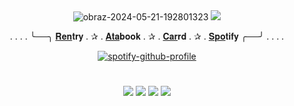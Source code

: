  <div id="header" align="center">
  
  <img src="https://i.ibb.co/VYTQ7Xq/obraz-2024-05-21-192801323.png" alt="obraz-2024-05-21-192801323" border="0">
  <img src="https://i.postimg.cc/C5Rj2FRm/59bf563c.gif"> 

  . . . . ╰──╮ [𝐑𝐞𝐧](https://rentry.co/dand4lion)𝐭𝐫𝐲 . ✰ . [𝐀𝐭𝐚](https://ezreal.atabook.org)𝐛𝐨𝐨𝐤 . ✰ . [𝐂𝐚𝐫](https://dand4lion.carrd.co)𝐫𝐝 . ✰ . [𝐒𝐩𝐨](https://open.spotify.com/user/rhwndrs8sepg5n5kwiy75638b?si=f2a7288d92134a0a)𝐭𝐢𝐟𝐲 ╭──╯ . . . . 
  
  [![spotify-github-profile](https://spotify-github-profile.kittinanx.com/api/view?uid=rhwndrs8sepg5n5kwiy75638b&cover_image=true&theme=natemoo-re&show_offline=false&background_color=121212&interchange=false&bar_color=5b9dbe&bar_color_cover=false)](https://spotify-github-profile.kittinanx.com/api/view?uid=rhwndrs8sepg5n5kwiy75638b&redirect=true)
</div>

# <div id="header" align="center">
<div id="header" align="center">

  <img src="https://i.postimg.cc/GhhdhvvY/6348ee28.png">  <img src="https://autism.crd.co/assets/images/gallery05/12d0e126.png?v=1be2f3c4">  <img src="https://files.catbox.moe/o6gd7j.gif"> <img src="https://media.discordapp.net/attachments/1118066981317386240/1238613225734410350/68747470733a2f2f61757469736d2e6372642e636f2f6173736574732f696d616765732f67616c6c65727930352f31326430653132362e706e673f763d3162653266336334.png?ex=663febf5&is=663e9a75&hm=1166f02ac5d7997238f3dd84ba4a0938fc9f8bcb50b8507081eddf959e8e7779&=&format=webp&quality=lossless&width=123&height=70">
  </div>
